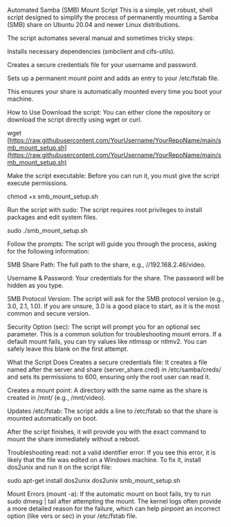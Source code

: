 Automated Samba (SMB) Mount Script
This is a simple, yet robust, shell script designed to simplify the process of permanently mounting a Samba (SMB) share on Ubuntu 20.04 and newer Linux distributions.

The script automates several manual and sometimes tricky steps:

Installs necessary dependencies (smbclient and cifs-utils).

Creates a secure credentials file for your username and password.

Sets up a permanent mount point and adds an entry to your /etc/fstab file.

This ensures your share is automatically mounted every time you boot your machine.

How to Use
Download the script:
You can either clone the repository or download the script directly using wget or curl.

wget [https://raw.githubusercontent.com/YourUsername/YourRepoName/main/smb_mount_setup.sh](https://raw.githubusercontent.com/YourUsername/YourRepoName/main/smb_mount_setup.sh)

Make the script executable:
Before you can run it, you must give the script execute permissions.

chmod +x smb_mount_setup.sh

Run the script with sudo:
The script requires root privileges to install packages and edit system files.

sudo ./smb_mount_setup.sh

Follow the prompts:
The script will guide you through the process, asking for the following information:

SMB Share Path: The full path to the share, e.g., //192.168.2.46/video.

Username & Password: Your credentials for the share. The password will be hidden as you type.

SMB Protocol Version: The script will ask for the SMB protocol version (e.g., 3.0, 2.1, 1.0). If you are unsure, 3.0 is a good place to start, as it is the most common and secure version.

Security Option (sec): The script will prompt you for an optional sec parameter. This is a common solution for troubleshooting mount errors. If a default mount fails, you can try values like ntlmssp or ntlmv2. You can safely leave this blank on the first attempt.

What the Script Does
Creates a secure credentials file: It creates a file named after the server and share (server_share.cred) in /etc/samba/creds/ and sets its permissions to 600, ensuring only the root user can read it.

Creates a mount point: A directory with the same name as the share is created in /mnt/ (e.g., /mnt/video).

Updates /etc/fstab: The script adds a line to /etc/fstab so that the share is mounted automatically on boot.

After the script finishes, it will provide you with the exact command to mount the share immediately without a reboot.

Troubleshooting
read: not a valid identifier error: If you see this error, it is likely that the file was edited on a Windows machine. To fix it, install dos2unix and run it on the script file:

sudo apt-get install dos2unix
dos2unix smb_mount_setup.sh

Mount Errors (mount -a): If the automatic mount on boot fails, try to run sudo dmesg | tail after attempting the mount. The kernel logs often provide a more detailed reason for the failure, which can help pinpoint an incorrect option (like vers or sec) in your /etc/fstab file.

